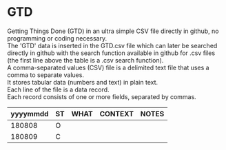 # GTD
Getting Things Done (GTD) in an ultra simple CSV file directly in github, no programming or coding necessary.  
The 'GTD' data is inserted in the GTD.csv file which can later be searched directly in github with the search function available in github for .csv files (the first line above the table is a .csv search function).  
A comma-separated values (CSV) file is a delimited text file that uses a comma to separate values.  
It stores tabular data (numbers and text) in plain text.  
Each line of the file is a data record.  
Each record consists of one or more fields, separated by commas.  

yyyymmdd | ST | WHAT           | CONTEXT | NOTES
---------| ---| -------------- | --------| --------------------|
180808   | O  |                |         |   
180809   | C  |                |         |   
